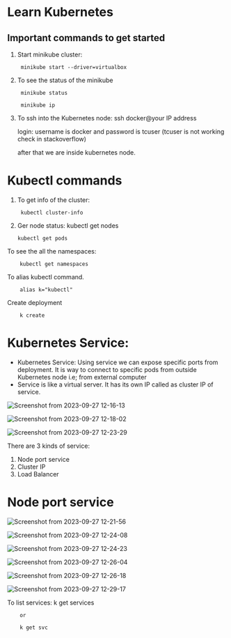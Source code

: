# Learn Kubernetes 

## Important commands to get started

1. Start minikube cluster:

        minikube start --driver=virtualbox

2. To see the status of the minikube

        minikube status

        minikube ip

3. To ssh into the Kubernetes node:
        ssh docker@your IP address

   login: username is docker and password is tcuser (tcuser is not working check in stackoverflow)

   after that we are inside kubernetes node.

   
# Kubectl commands

1. To get info of the cluster:
   
        kubectl cluster-info


 2. Ger node status:
        kubectl get nodes

        kubectl get pods

To see the all the namespaces:

        kubectl get namespaces    

To alias kubectl command.

        alias k="kubectl"

Create deployment

        k create


# Kubernetes Service: 

- Kubernetes Service: Using service we can expose specific ports from deployment. It is way to connect to specific pods from outside Kubernetes node i.e; from external computer
- Service is like a virtual server. It has its own IP called as cluster IP of service.


![Screenshot from 2023-09-27 12-16-13](https://github.com/eternalamit5/Learn-Kubernetes/assets/44448083/143b7fa9-2e54-4681-ae50-c267df71a5ce)

![Screenshot from 2023-09-27 12-18-02](https://github.com/eternalamit5/Learn-Kubernetes/assets/44448083/3cbc70cf-40d8-4a77-ad40-76f9af803dff)


![Screenshot from 2023-09-27 12-23-29](https://github.com/eternalamit5/Learn-Kubernetes/assets/44448083/57e8e2db-f82a-4782-9f4e-3bc5f7f521ad)





There are 3 kinds of service:
1. Node port service
2. Cluster IP
3. Load Balancer

# Node port service

![Screenshot from 2023-09-27 12-21-56](https://github.com/eternalamit5/Learn-Kubernetes/assets/44448083/c6240212-e221-4b70-9601-5b6fdfc6de48)


![Screenshot from 2023-09-27 12-24-08](https://github.com/eternalamit5/Learn-Kubernetes/assets/44448083/74be2737-0060-417e-a83b-f88b8504b061)

![Screenshot from 2023-09-27 12-24-23](https://github.com/eternalamit5/Learn-Kubernetes/assets/44448083/6bbe3993-4318-49cc-ba6f-8f4365cb4bd5)

![Screenshot from 2023-09-27 12-26-04](https://github.com/eternalamit5/Learn-Kubernetes/assets/44448083/b52a69b0-c158-42f6-ad38-2bb53a9852c7)

![Screenshot from 2023-09-27 12-26-18](https://github.com/eternalamit5/Learn-Kubernetes/assets/44448083/1e65aec5-93e3-4015-8bd3-ebc4ce676c09)

![Screenshot from 2023-09-27 12-29-17](https://github.com/eternalamit5/Learn-Kubernetes/assets/44448083/58dd72a0-a369-4f02-bc53-ae8106f7e237)


To list services:
        k get services

        or

        k get svc
